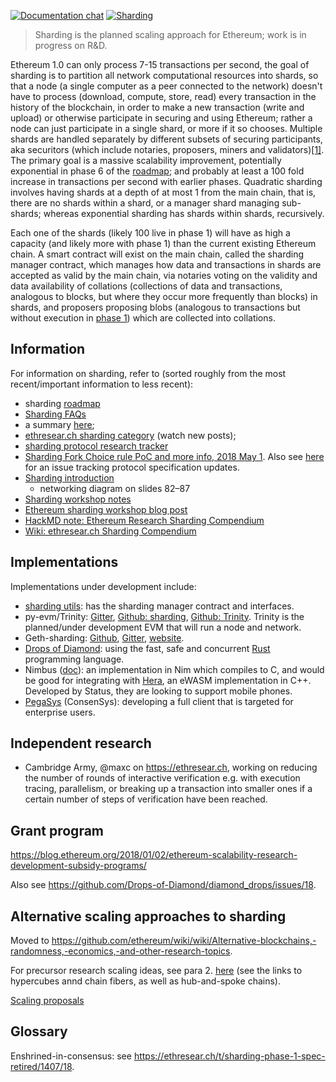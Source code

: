 <!-- TITLE: Sharding introduction R&D compendium -->

[![Documentation chat](https://img.shields.io/badge/gitter-Docs%20chat-4AB495.svg)](https://gitter.im/ethereum/documentation)
[![Sharding](https://img.shields.io/badge/gitter-sharding-4AB495.svg)](https://gitter.im/ethereum/sharding)

> Sharding is the planned scaling approach for Ethereum; work is in progress on R&D.

Ethereum 1.0 can only process 7-15 transactions per second, the goal of sharding is to partition all network computational resources into shards, so that a node (a single computer as a peer connected to the network) doesn't have to process (download, compute, store, read) every transaction in the history of the blockchain, in order to make a new transaction (write and upload) or otherwise participate in securing and using Ethereum; rather a node can just participate in a single shard, or more if it so chooses. Multiple shards are handled separately by different subsets of securing participants, aka securitors (which include notaries, proposers, miners and validators)[[1]](https://eprint.iacr.org/2017/406.pdf). The primary goal is a massive scalability improvement, potentially exponential in phase 6 of the [roadmap](Sharding-roadmap); and probably at least a 100 fold increase in transactions per second with earlier phases. Quadratic sharding involves having shards at a depth of at most 1 from the main chain, that is, there are no shards within a shard, or a manager shard managing sub-shards; whereas exponential sharding has shards within shards, recursively.

Each one of the shards (likely 100 live in phase 1) will have as high a capacity (and likely more with phase 1) than the current existing Ethereum chain. A smart contract will exist on the main chain, called the sharding manager contract, which manages how data and transactions in shards are accepted as valid by the main chain, via notaries voting on the validity and data availability of collations (collections of data and transactions, analogous to blocks, but where they occur more frequently than blocks) in shards, and proposers proposing blobs (analogous to transactions but without execution in [phase 1](Sharding-roadmap)) which are collected into collations.



## Information

For information on sharding, refer to (sorted roughly from the most recent/important information to less recent):
- sharding [roadmap](Sharding-roadmap) <!--leave this at the top of this list and maintain it-->
- [Sharding FAQs](Sharding-FAQs)
- a summary [here](https://twitter.com/sinahab/status/992755776765792256);
- [ethresear.ch sharding category](https://ethresear.ch/c/sharding) (watch new posts);
- [sharding protocol research tracker](https://github.com/Drops-of-Diamond/diamond_drops/issues/13)
- [Sharding Fork Choice rule PoC and more info, 2018 May 1](https://twitter.com/VitalikButerin/status/991021062811930624). Also see [here](https://github.com/Drops-of-Diamond/diamond_drops/issues/13) for an issue tracking protocol specification updates.
- [Sharding introduction](https://docs.google.com/presentation/d/1mdmmgQlRFUvznq1jdmRwkwEyQB0YON5yAg4ArxtanE4/edit?usp=sharing)
   * networking diagram on slides 82–87
- [Sharding workshop notes](https://hackmd.io/s/HJ_BbgCFz#%E2%9F%A0-General-Introduction)
- [Ethereum sharding workshop blog post](https://medium.com/@icebearhww/ethereum-sharding-workshop-in-taipei-a44c0db8b8d9)
- [HackMD note: Ethereum Research Sharding Compendium](http://notes.ethereum.org/s/BJc_eGVFM)
- [Wiki: ethresear.ch Sharding Compendium](Wiki:-ethresear.ch-Sharding-Compendium)

## Implementations
Implementations under development include:
- [sharding utils](https://github.com/ethereum/sharding): has the sharding manager contract and interfaces.
- py-evm/Trinity: [Gitter](https://gitter.im/ethereum/py-evm), [Github: sharding](https://github.com/ethereum/py-evm/tree/sharding), [Github: Trinity](https://github.com/ethereum/py-evm/tree/trinity). Trinity is the planned/under development EVM that will run a node and network.
- Geth-sharding: [Github](https://github.com/prysmaticlabs/geth-sharding), [Gitter](https://gitter.im/prysmaticlabs/geth-sharding), [website](https://prysmaticlabs.com/).
- [Drops of Diamond](https://github.com/Drops-of-Diamond/diamond_drops): using the fast, safe and concurrent [Rust](https://www.rust-lang.org/en-US/) programming language.
- Nimbus ([doc](https://docs.google.com/document/d/14u65XVNLOd83cq3t7wNC9UPweZ6kPWvmXwRTWWn0diQ/edit#)): an implementation in Nim which compiles to C, and would be good for integrating with [Hera](https://github.com/ewasm/hera), an eWASM implementation in C++. Developed by Status, they are looking to support mobile phones.
- [PegaSys](https://twitter.com/PegasysEng) (ConsenSys): developing a full client that is targeted for enterprise users.

## Independent research
- Cambridge Army, @maxc on https://ethresear.ch, working on reducing the number of rounds of interactive verification e.g. with execution tracing, parallelism, or breaking up a transaction into smaller ones if a certain number of steps of verification have been reached.

## Grant program

https://blog.ethereum.org/2018/01/02/ethereum-scalability-research-development-subsidy-programs/

Also see https://github.com/Drops-of-Diamond/diamond_drops/issues/18.

## Alternative scaling approaches to sharding

Moved to https://github.com/ethereum/wiki/wiki/Alternative-blockchains,-randomness,-economics,-and-other-research-topics.

For precursor research scaling ideas, see para 2. [here](https://vitalik.ca/2017-09-15-prehistory.html) (see the links to hypercubes annd chain fibers, as well as hub-and-spoke chains).

[Scaling proposals](https://github.com/jpitts/eth-community-discussions/blob/master/proposals-to-scale.md)

## Glossary

Enshrined-in-consensus: see https://ethresear.ch/t/sharding-phase-1-spec-retired/1407/18.

